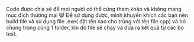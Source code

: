 Code được chia sẻ để mọi người có thể cùng tham khảo và không mang mục đích thương mại 😸
Để sử dụng được, mình khuyến khích các bạn nên build file và sử dụng file .exe( đặt tên sao cho trùng với tên file cpp) và bỏ chúng trong cùng 1 folder, khi đó file sẽ chạy và đưa ra kết quả từ các bộ test.
